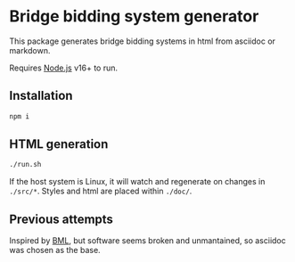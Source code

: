 # Bridge bidding system generator

This package generates bridge bidding systems in html from asciidoc or markdown.

Requires [Node.js](https://nodejs.org/) v16+ to run.

## Installation
```sh
npm i
```

## HTML generation
```sh
./run.sh
```

If the host system is Linux, it will watch and regenerate on changes in `./src/*`. Styles and html are placed within `./doc/`.

## Previous attempts
Inspired by [BML](https://github.com/Kungsgeten/bml), but software seems broken and unmantained, so asciidoc was chosen as the base. 

